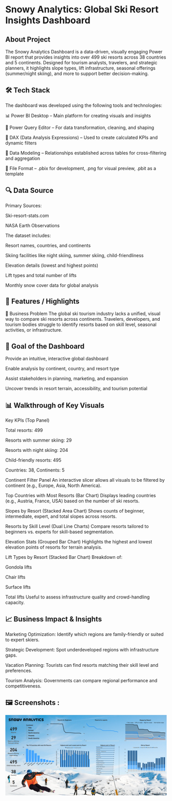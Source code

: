 # Snowy Analytics: Global Ski Resort Insights Dashboard

## About Project
The Snowy Analytics Dashboard is a data-driven, visually engaging Power BI report that provides insights into over 499 ski resorts across 38 countries and 5 continents. Designed for tourism analysts, travelers, and strategic planners, it highlights slope types, lift infrastructure, seasonal offerings (summer/night skiing), and more to support better decision-making.

## 🛠 Tech Stack
The dashboard was developed using the following tools and technologies:

📊 Power BI Desktop – Main platform for creating visuals and insights

📂 Power Query Editor – For data transformation, cleaning, and shaping

🧠 DAX (Data Analysis Expressions) – Used to create calculated KPIs and dynamic filters

📝 Data Modeling – Relationships established across tables for cross-filtering and aggregation

📁 File Format – .pbix for development, .png for visual preview, .pbit as a template

## 🔍 Data Source
Primary Sources:

Ski-resort-stats.com

NASA Earth Observations

The dataset includes:

Resort names, countries, and continents

Skiing facilities like night skiing, summer skiing, child-friendliness

Elevation details (lowest and highest points)

Lift types and total number of lifts

Monthly snow cover data for global analysis

## 💼 Features / Highlights
🧩 Business Problem
The global ski tourism industry lacks a unified, visual way to compare ski resorts across continents. Travelers, developers, and tourism bodies struggle to identify resorts based on skill level, seasonal activities, or infrastructure.

## 🎯 Goal of the Dashboard
Provide an intuitive, interactive global dashboard

Enable analysis by continent, country, and resort type

Assist stakeholders in planning, marketing, and expansion

Uncover trends in resort terrain, accessibility, and tourism potential

## 📊 Walkthrough of Key Visuals
Key KPIs (Top Panel)

Total resorts: 499

Resorts with summer skiing: 29

Resorts with night skiing: 204

Child-friendly resorts: 495

Countries: 38, Continents: 5

Continent Filter Panel
An interactive slicer allows all visuals to be filtered by continent (e.g., Europe, Asia, North America).

Top Countries with Most Resorts (Bar Chart)
Displays leading countries (e.g., Austria, France, USA) based on the number of ski resorts.

Slopes by Resort (Stacked Area Chart)
Shows counts of beginner, intermediate, expert, and total slopes across resorts.

Resorts by Skill Level (Dual Line Charts)
Compare resorts tailored to beginners vs. experts for skill-based segmentation.

Elevation Stats (Grouped Bar Chart)
Highlights the highest and lowest elevation points of resorts for terrain analysis.

Lift Types by Resort (Stacked Bar Chart)
Breakdown of:

Gondola lifts

Chair lifts

Surface lifts

Total lifts
Useful to assess infrastructure quality and crowd-handling capacity.

## 📈 Business Impact & Insights
Marketing Optimization: Identify which regions are family-friendly or suited to expert skiers.

Strategic Development: Spot underdeveloped regions with infrastructure gaps.

Vacation Planning: Tourists can find resorts matching their skill level and preferences.

Tourism Analysis: Governments can compare regional performance and competitiveness.

## 🖼️ Screenshots : 
![Dashboard Preview](https://github.com/Ritik2kandpal/Ski-dashboard/blob/main/Snapshot%20of%20the%20Dahbaord.png)


  

